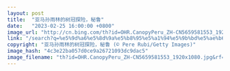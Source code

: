 ```yaml
---
layout: post
title:  "亚马孙雨林的树冠探险，秘鲁"
date:   "2023-02-25 16:00:00 +0800"
image_url: "http://cn.bing.com/th?id=OHR.CanopyPeru_ZH-CN5659581553_1920x1080.jpg&rf=LaDigue_1920x1080.jpg&pid=hp"
link: "/search?q=%e5%9d%a6%e5%8d%9a%e5%b8%95%e5%a1%94%e5%9b%bd%e5%ae%b6%e4%bf%9d%e6%8a%a4%e5%8c%ba&form=hpcapt&mkt=zh-cn"
copyright: "亚马孙雨林的树冠探险，秘鲁 (© Pere Rubi/Getty Images)"
image_hash: "4c3e22ba057d0ce9a26721093dc9dac5"
image_filename: "th?id=OHR.CanopyPeru_ZH-CN5659581553_1920x1080.jpg&rf=LaDigue_1920x1080.jpg&pid=hp"
---
```

